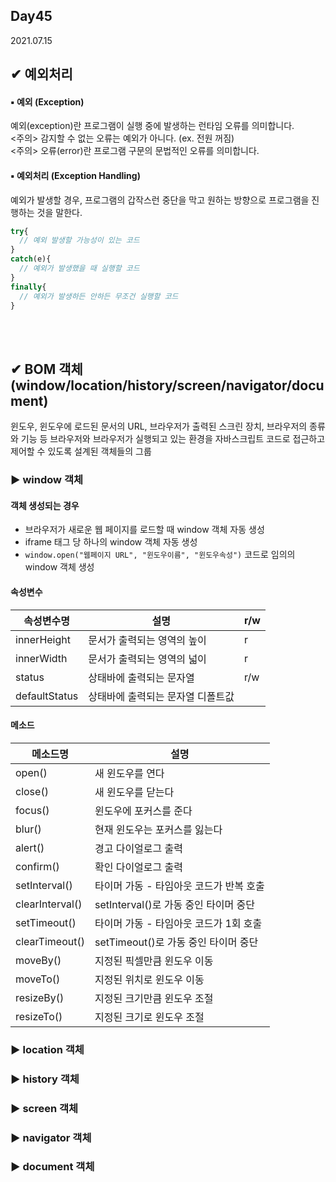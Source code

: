 ## Day45
2021.07.15

## ✔ 예외처리
#### ▪ 예외 (Exception)
예외(exception)란  프로그램이 실행 중에 발생하는 런타임 오류를 의미합니다.  
<주의> 감지할 수 없는 오류는 예외가 아니다. (ex. 전원 꺼짐)  
<주의> 오류(error)란 프로그램 구문의 문법적인 오류를 의미합니다.  

#### ▪ 예외처리 (Exception Handling)
예외가 발생할 경우, 프로그램의 갑작스런 중단을 막고 원하는 방향으로 프로그램을 진행하는 것을 말한다.  

```javascript
try{
  // 예외 발생할 가능성이 있는 코드
}
catch(e){
  // 예외가 발생했을 때 실행할 코드		
}
finally{
  // 예외가 발생하든 안하든 무조건 실행할 코드		
}
```

<br><br>
## ✔ BOM 객체 (window/location/history/screen/navigator/document)
윈도우, 윈도우에 로드된 문서의 URL, 브라우저가 출력된 스크린 장치, 
브라우저의 종류와 기능 등 브라우저와 브라우저가 실행되고 있는 환경을 
자바스크립트 코드로 접근하고 제어할 수 있도록 설계된 객체들의 그룹  

### ▶ window 객체
#### 객체 생성되는 경우
- 브라우저가 새로운 웹 페이지를 로드할 때 window 객체 자동 생성
- iframe 태그 당 하나의 window 객체 자동 생성
- `window.open("웹페이지 URL", "윈도우이름", "윈도우속성")` 코드로 임의의 window 객체 생성

#### 속성변수
|속성변수명|설명|r/w|
|---------|----|----|
|innerHeight|문서가 출력되는 영역의 높이|r|
|innerWidth|문서가 출력되는 영역의 넓이|r|
|status|상태바에 출력되는 문자열|r/w|
|defaultStatus|상태바에 출력되는 문자열 디폴트값||

#### 메소드
|메소드명|설명|
|---------|----|
|open()|새 윈도우를 연다|
|close()|새 윈도우를 닫는다|
|focus()|윈도우에 포커스를 준다|
|blur()|현재 윈도우는 포커스를 잃는다|
|alert()|경고 다이얼로그 출력|
|confirm()|확인 다이얼로그 출력|
|setInterval()|타이머 가동 - 타임아웃 코드가 반복 호출|
|clearInterval()|setInterval()로 가동 중인 타이머 중단|
|setTimeout()|타이머 가동 - 타임아웃 코드가 1회 호출|
|clearTimeout()|setTimeout()로 가동 중인 타이머 중단|
|moveBy()|지정된 픽셀만큼 윈도우 이동|
|moveTo()|지정된 위치로 윈도우 이동|
|resizeBy()|지정된 크기만큼 윈도우 조절|
|resizeTo()|지정된 크기로 윈도우 조절|



### ▶ location 객체

### ▶ history 객체

### ▶ screen 객체

### ▶ navigator 객체

### ▶ document 객체

